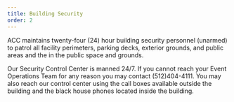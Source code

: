 ```yaml
---
title: Building Security
order: 2
---
```


ACC maintains twenty-four (24) hour building security personnel (unarmed) to patrol all facility perimeters, parking decks, exterior grounds, and public areas and the in the public space and grounds.

Our Security Control Center is manned 24/7. If you cannot reach your Event Operations Team for any reason you may contact (512)404-4111. You may also reach our control center using the call boxes available outside the building and the black house phones located inside the building.

